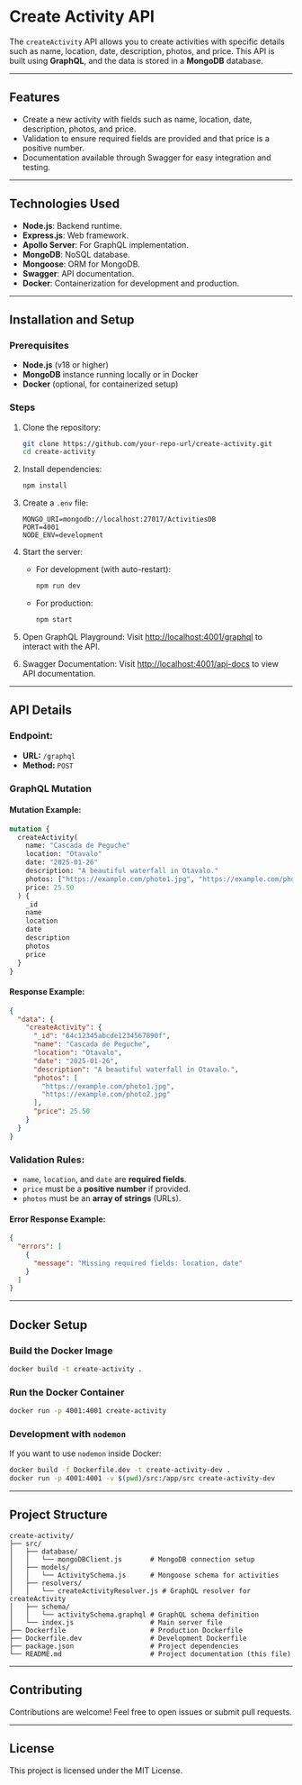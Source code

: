 # Create Activity API

The `createActivity` API allows you to create activities with specific details such as name, location, date, description, photos, and price. This API is built using **GraphQL**, and the data is stored in a **MongoDB** database.

---

## Features

- Create a new activity with fields such as name, location, date, description, photos, and price.
- Validation to ensure required fields are provided and that price is a positive number.
- Documentation available through Swagger for easy integration and testing.

---

## Technologies Used

- **Node.js**: Backend runtime.
- **Express.js**: Web framework.
- **Apollo Server**: For GraphQL implementation.
- **MongoDB**: NoSQL database.
- **Mongoose**: ORM for MongoDB.
- **Swagger**: API documentation.
- **Docker**: Containerization for development and production.

---

## Installation and Setup

### Prerequisites

- **Node.js** (v18 or higher)
- **MongoDB** instance running locally or in Docker
- **Docker** (optional, for containerized setup)

### Steps

1. Clone the repository:

   ```bash
   git clone https://github.com/your-repo-url/create-activity.git
   cd create-activity
   ```

2. Install dependencies:

   ```bash
   npm install
   ```

3. Create a `.env` file:

   ```env
   MONGO_URI=mongodb://localhost:27017/ActivitiesDB
   PORT=4001
   NODE_ENV=development
   ```

4. Start the server:

   - For development (with auto-restart):
     ```bash
     npm run dev
     ```
   - For production:
     ```bash
     npm start
     ```

5. Open GraphQL Playground: Visit [http://localhost:4001/graphql](http://localhost:4001/graphql) to interact with the API.

6. Swagger Documentation: Visit [http://localhost:4001/api-docs](http://localhost:4001/api-docs) to view API documentation.

---

## API Details

### **Endpoint:**

- **URL:** `/graphql`
- **Method:** `POST`

### **GraphQL Mutation**

#### **Mutation Example:**

```graphql
mutation {
  createActivity(
    name: "Cascada de Peguche"
    location: "Otavalo"
    date: "2025-01-26"
    description: "A beautiful waterfall in Otavalo."
    photos: ["https://example.com/photo1.jpg", "https://example.com/photo2.jpg"]
    price: 25.50
  ) {
    _id
    name
    location
    date
    description
    photos
    price
  }
}
```

#### **Response Example:**

```json
{
  "data": {
    "createActivity": {
      "_id": "64c12345abcde1234567890f",
      "name": "Cascada de Peguche",
      "location": "Otavalo",
      "date": "2025-01-26",
      "description": "A beautiful waterfall in Otavalo.",
      "photos": [
        "https://example.com/photo1.jpg",
        "https://example.com/photo2.jpg"
      ],
      "price": 25.50
    }
  }
}
```

### **Validation Rules:**

- `name`, `location`, and `date` are **required fields**.
- `price` must be a **positive number** if provided.
- `photos` must be an **array of strings** (URLs).

#### **Error Response Example:**

```json
{
  "errors": [
    {
      "message": "Missing required fields: location, date"
    }
  ]
}
```

---

## Docker Setup

### Build the Docker Image

```bash
docker build -t create-activity .
```

### Run the Docker Container

```bash
docker run -p 4001:4001 create-activity
```

### Development with `nodemon`

If you want to use `nodemon` inside Docker:

```bash
docker build -f Dockerfile.dev -t create-activity-dev .
docker run -p 4001:4001 -v $(pwd)/src:/app/src create-activity-dev
```

---

## Project Structure

```
create-activity/
├── src/
│   ├── database/
│   │   └── mongoDBClient.js       # MongoDB connection setup
│   ├── models/
│   │   └── ActivitySchema.js      # Mongoose schema for activities
│   ├── resolvers/
│   │   └── createActivityResolver.js # GraphQL resolver for createActivity
│   ├── schema/
│   │   └── activitySchema.graphql # GraphQL schema definition
│   └── index.js                   # Main server file
├── Dockerfile                     # Production Dockerfile
├── Dockerfile.dev                 # Development Dockerfile
├── package.json                   # Project dependencies
└── README.md                      # Project documentation (this file)
```

---

## Contributing

Contributions are welcome! Feel free to open issues or submit pull requests.

---

## License

This project is licensed under the MIT License.



